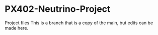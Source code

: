 # PX402-Neutrino-Project
Project files
This is a branch that is a copy of the main, but edits can be made here.
